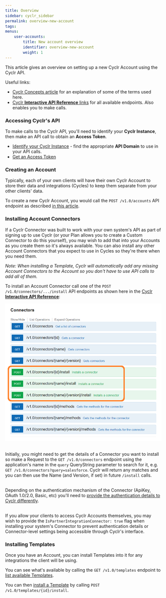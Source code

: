 ```yaml
---
title: Overview
sidebar: cyclr_sidebar
permalink: overview-new-account
tags: 
menus:
    user-accounts:
        title: New account overview
        identifier: overview-new-account
        weight: 1
---
```


This article gives an overview on setting up a new Cyclr Account using the Cyclr API.

Useful links:
* [Cyclr Concepts article](./cyclr-concepts) for an explanation of some of the terms used here.
* [Cyclr **Interactive API Reference** links](./testing-cyclr-api) for all available endpoints.  Also enables you to make calls.


### Accessing Cyclr's API

To make calls to the Cyclr API, you'll need to identify your **Cyclr Instance**, then make an API call to obtain an **Access Token**.

* [Identify your Cyclr Instance](./testing-cyclr-api) - find the appropriate **API Domain** to use in your API calls.
* [Get an Access Token](./cyclr-api-authentication)



### Creating an Account

Typically, each of your own clients will have their own Cyclr Account to store their data and integrations (Cycles) to keep them separate from your other clients' data.

To create a new Cyclr Account, you would call the ```POST /v1.0/accounts``` API endpoint as described [in this article](./create-account).



### Installing Account Connectors

If a Cyclr Connector was built to work with your own system's API as part of signing up to use Cyclr (or your Plan allows you to create a Custom Connector to do this yourself), you may wish to add that into your Accounts as you create them so it's always available.  You can also install any other Account Connectors that you expect to use in Cycles so they're there when you need them.

*Note: When installing a Template, Cyclr will automatically add any missing Account Connectors to the Account so you don't have to use API calls to add all of them.*


To install an Account Connector call one of the ```POST /v1.0/connectors/.../install``` API endpoints as shown here in the [Cyclr **Interactive API Reference**](./testing-cyclr-api):

![Cyclr API Connector Install Endpoints](./images/cyclr-api-connector-install-endpoints.png)

\
Initially, you might need to get the details of a Connector you want to install so make a Request to the ```GET /v1.0/connectors``` endpoint using the application's name in the ```query``` QueryString parameter to search for it, e.g. ```GET /v1.0/connectors?query=salesforce```.  Cyclr will return any matches and you can then use the Name (and Version, if set) in future ```/install``` calls.

\
Depending on the authentication mechanism of the Connector (ApiKey, OAuth 1.0/2.0, Basic, etc) you'll need to [provide the authentication details to Cyclr differently](./authenticate-account-connector).

\
If you allow your clients to access Cyclr Accounts themselves, you may wish to provide the ```IsPartnerIntegrationConnector: true``` flag when installing your system's Connector to prevent authentication details or Connector-level settings being accessible through Cyclr's interface.


### Installing Templates

Once you have an Account, you can install Templates into it for any integrations the client will be using.

You can see what's available by calling the ```GET /v1.0/templates``` endpoint to [list available Templates](./list-available-templates).

You can then [install a Template](./install-from-template) by calling ```POST /v1.0/templates/{id}/install```.
